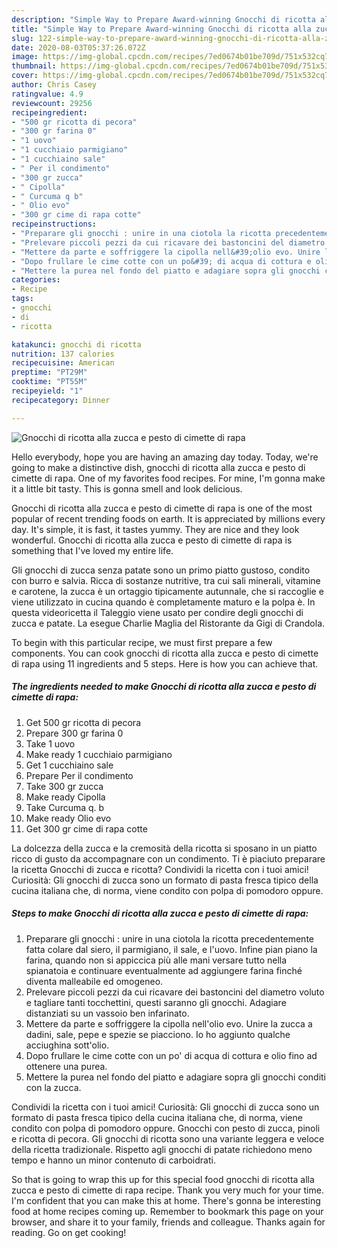 ```yaml
---
description: "Simple Way to Prepare Award-winning Gnocchi di ricotta alla zucca e pesto di cimette di rapa"
title: "Simple Way to Prepare Award-winning Gnocchi di ricotta alla zucca e pesto di cimette di rapa"
slug: 122-simple-way-to-prepare-award-winning-gnocchi-di-ricotta-alla-zucca-e-pesto-di-cimette-di-rapa
date: 2020-08-03T05:37:26.072Z
image: https://img-global.cpcdn.com/recipes/7ed0674b01be709d/751x532cq70/gnocchi-di-ricotta-alla-zucca-e-pesto-di-cimette-di-rapa-recipe-main-photo.jpg
thumbnail: https://img-global.cpcdn.com/recipes/7ed0674b01be709d/751x532cq70/gnocchi-di-ricotta-alla-zucca-e-pesto-di-cimette-di-rapa-recipe-main-photo.jpg
cover: https://img-global.cpcdn.com/recipes/7ed0674b01be709d/751x532cq70/gnocchi-di-ricotta-alla-zucca-e-pesto-di-cimette-di-rapa-recipe-main-photo.jpg
author: Chris Casey
ratingvalue: 4.9
reviewcount: 29256
recipeingredient:
- "500 gr ricotta di pecora"
- "300 gr farina 0"
- "1 uovo"
- "1 cucchiaio parmigiano"
- "1 cucchiaino sale"
- " Per il condimento"
- "300 gr zucca"
- " Cipolla"
- " Curcuma q b"
- " Olio evo"
- "300 gr cime di rapa cotte"
recipeinstructions:
- "Preparare gli gnocchi : unire in una ciotola la ricotta precedentemente fatta colare dal siero, il parmigiano, il sale, e l&#39;uovo. Infine pian piano la farina, quando non si appiccica più alle mani versare tutto nella spianatoia e continuare eventualmente ad aggiungere farina finché diventa malleabile ed omogeneo."
- "Prelevare piccoli pezzi da cui ricavare dei bastoncini del diametro voluto e tagliare tanti tocchettini, questi saranno gli gnocchi. Adagiare distanziati su un vassoio ben infarinato."
- "Mettere da parte e soffriggere la cipolla nell&#39;olio evo. Unire la zucca a dadini, sale, pepe e spezie se piacciono. Io ho aggiunto qualche acciughina sott&#39;olio."
- "Dopo frullare le cime cotte con un po&#39; di acqua di cottura e olio fino ad ottenere una purea."
- "Mettere la purea nel fondo del piatto e adagiare sopra gli gnocchi conditi con la zucca."
categories:
- Recipe
tags:
- gnocchi
- di
- ricotta

katakunci: gnocchi di ricotta 
nutrition: 137 calories
recipecuisine: American
preptime: "PT29M"
cooktime: "PT55M"
recipeyield: "1"
recipecategory: Dinner

---
```



![Gnocchi di ricotta alla zucca e pesto di cimette di rapa](https://img-global.cpcdn.com/recipes/7ed0674b01be709d/751x532cq70/gnocchi-di-ricotta-alla-zucca-e-pesto-di-cimette-di-rapa-recipe-main-photo.jpg)

Hello everybody, hope you are having an amazing day today. Today, we're going to make a distinctive dish, gnocchi di ricotta alla zucca e pesto di cimette di rapa. One of my favorites food recipes. For mine, I'm gonna make it a little bit tasty. This is gonna smell and look delicious.

Gnocchi di ricotta alla zucca e pesto di cimette di rapa is one of the most popular of recent trending foods on earth. It is appreciated by millions every day. It's simple, it is fast, it tastes yummy. They are nice and they look wonderful. Gnocchi di ricotta alla zucca e pesto di cimette di rapa is something that I've loved my entire life.

Gli gnocchi di zucca senza patate sono un primo piatto gustoso, condito con burro e salvia. Ricca di sostanze nutritive, tra cui sali minerali, vitamine e carotene, la zucca è un ortaggio tipicamente autunnale, che si raccoglie e viene utilizzato in cucina quando è completamente maturo e la polpa è. In questa videoricetta il Taleggio viene usato per condire degli gnocchi di zucca e patate. La esegue Charlie Maglia del Ristorante da Gigi di Crandola.


To begin with this particular recipe, we must first prepare a few components. You can cook gnocchi di ricotta alla zucca e pesto di cimette di rapa using 11 ingredients and 5 steps. Here is how you can achieve that.

<!--inarticleads1-->

##### The ingredients needed to make Gnocchi di ricotta alla zucca e pesto di cimette di rapa:

1. Get 500 gr ricotta di pecora
1. Prepare 300 gr farina 0
1. Take 1 uovo
1. Make ready 1 cucchiaio parmigiano
1. Get 1 cucchiaino sale
1. Prepare  Per il condimento
1. Take 300 gr zucca
1. Make ready  Cipolla
1. Take  Curcuma q. b
1. Make ready  Olio evo
1. Get 300 gr cime di rapa cotte


La dolcezza della zucca e la cremosità della ricotta si sposano in un piatto ricco di gusto da accompagnare con un condimento. Ti è piaciuto preparare la ricetta Gnocchi di zucca e ricotta? Condividi la ricetta con i tuoi amici! Curiosità: Gli gnocchi di zucca sono un formato di pasta fresca tipico della cucina italiana che, di norma, viene condito con polpa di pomodoro oppure. 

<!--inarticleads2-->

##### Steps to make Gnocchi di ricotta alla zucca e pesto di cimette di rapa:

1. Preparare gli gnocchi : unire in una ciotola la ricotta precedentemente fatta colare dal siero, il parmigiano, il sale, e l&#39;uovo. Infine pian piano la farina, quando non si appiccica più alle mani versare tutto nella spianatoia e continuare eventualmente ad aggiungere farina finché diventa malleabile ed omogeneo.
1. Prelevare piccoli pezzi da cui ricavare dei bastoncini del diametro voluto e tagliare tanti tocchettini, questi saranno gli gnocchi. Adagiare distanziati su un vassoio ben infarinato.
1. Mettere da parte e soffriggere la cipolla nell&#39;olio evo. Unire la zucca a dadini, sale, pepe e spezie se piacciono. Io ho aggiunto qualche acciughina sott&#39;olio.
1. Dopo frullare le cime cotte con un po&#39; di acqua di cottura e olio fino ad ottenere una purea.
1. Mettere la purea nel fondo del piatto e adagiare sopra gli gnocchi conditi con la zucca.


Condividi la ricetta con i tuoi amici! Curiosità: Gli gnocchi di zucca sono un formato di pasta fresca tipico della cucina italiana che, di norma, viene condito con polpa di pomodoro oppure. Gnocchi con pesto di zucca, pinoli e ricotta di pecora. Gli gnocchi di ricotta sono una variante leggera e veloce della ricetta tradizionale. Rispetto agli gnocchi di patate richiedono meno tempo e hanno un minor contenuto di carboidrati. 

So that is going to wrap this up for this special food gnocchi di ricotta alla zucca e pesto di cimette di rapa recipe. Thank you very much for your time. I'm confident that you can make this at home. There's gonna be interesting food at home recipes coming up. Remember to bookmark this page on your browser, and share it to your family, friends and colleague. Thanks again for reading. Go on get cooking!
